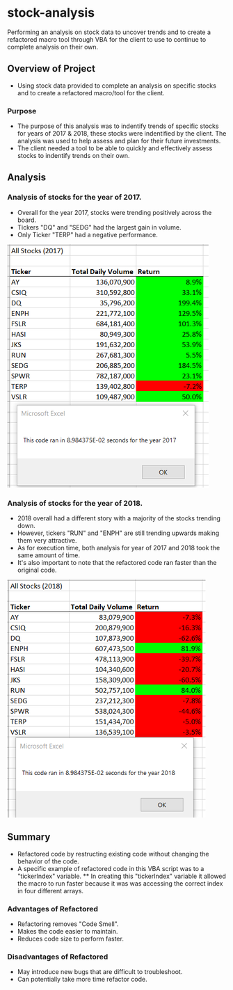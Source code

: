 # stock-analysis
Performing an analysis on stock data to uncover trends and to create a refactored macro tool through VBA for the client to use to continue to complete analysis on their own.

## Overview of Project
* Using stock data provided to complete an analysis on specific stocks and to create a refactored macro/tool for the client.

### Purpose
* The purpose of this analysis was to indentify trends of specific stocks for years of 2017 & 2018, these stocks were indentified by the client. The analysis was used to help assess and plan for their future investments.
* The client needed a tool to be able to quickly and effectively assess stocks to indentify trends on their own.

## Analysis
### Analysis of stocks for the year of 2017.
* Overall for the year 2017, stocks were trending positively across the board.
* Tickers "DQ" and "SEDG" had the largest gain in volume.
* Only Ticker "TERP" had a negative performance.

![goals](VBA_Challenge_2017.PNG)

### Analysis of stocks for the year of 2018.
* 2018 overall had a different story with a majority of the stocks trending down.
* However, tickers "RUN" and "ENPH" are still trending upwards making them very attractive.
* As for execution time, both analysis for year of 2017 and 2018 took the same amount of time.
* It's also important to note that the refactored code ran faster than the original code.

![goals](VBA_Challenge_2018.PNG)

## Summary
* Refactored code by restructing existing code without changing the behavior of the code.
* A specific example of refactored code in this VBA script was to a "tickerIndex" variable.
** In creating this "tickerIndex" variable it allowed the macro to run faster because it was was accessing the correct index in four different arrays.

### Advantages of Refactored
* Refactoring removes "Code Smell".
* Makes the code easier to maintain.
* Reduces code size to perform faster.

### Disadvantages of Refactored
* May introduce new bugs that are difficult to troubleshoot.
* Can potentially take more time refactor code.
